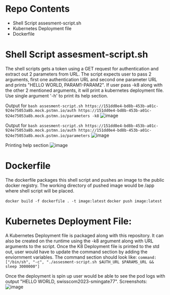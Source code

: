# Repo Contents
- Shell Script assesment-script.sh
- Kubernetes Deployment file
- Dockerfile

# Shell Script assesment-script.sh
The shell scripts gets a token using a GET request for authentication and extract out 2 parameters from URL. The script expects user to pass 2 arguments, first one authentication URL and second one parameter URL and prints "HELLO WORLD, PARAM1-PARAM2". If user pass -k8 along with the other 2 mentioned arguments, it will print a kubernetes deployment file. Use single argument '-h' to print its help section.

Output for `bash assesment-script.sh https://151dd0e4-bd8b-453b-a01c-924e75053a8b.mock.pstmn.io/auth https://151dd0e4-bd8b-453b-a01c-924e75053a8b.mock.pstmn.io/parameters -k8`
![image](https://user-images.githubusercontent.com/48657324/218092947-bd6a0ad8-b0dc-4c60-928f-73551c6689ea.png)

Output for `bash assesment-script.sh https://151dd0e4-bd8b-453b-a01c-924e75053a8b.mock.pstmn.io/auth https://151dd0e4-bd8b-453b-a01c-924e75053a8b.mock.pstmn.io/parameters`
![image](https://user-images.githubusercontent.com/48657324/218093205-74fc8c9a-d2f6-4c41-99db-9473c9fde88c.png)

Printing help section
![image](https://user-images.githubusercontent.com/48657324/218093296-5a3784a6-78f2-41ec-a2e1-ddbd75b02fed.png)

# Dockerfile
The dockerfile packages this shell script and pushes an image to the public docker registry. The working directory of pushed image would be /app where shell script will be placed.

`docker build -f dockerfile . -t image:latest`
`docker push image:latest`

# Kubernetes Deployment File:
A Kubernetes Deployment file is packaged along with this repository. It can also be created on the runtime using the -k8 argument along with URL arguments to the script. Once the K8 Deployment file is printed to the std out, user would have to update the command section by adding the enviornment variables. 
The command section should look like:
`command: ["/bin/sh", "-c", "./assesment-script.sh $AUTH_URL $PARAMS_URL && sleep 3000000"]`

Once the deployment is spin up user would be able to see the pod logs with output "HELLO WORLD, swisscom2023-smingate77".
Screenshots:
![image](https://user-images.githubusercontent.com/48657324/218091952-bb0dcc72-3b1d-47a1-858c-5515a8ceebad.png)

